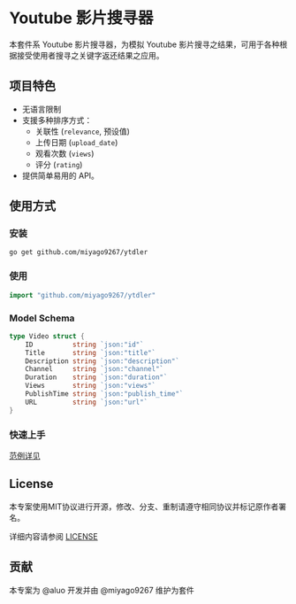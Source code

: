 # Youtube 影片搜寻器

本套件系 Youtube 影片搜寻器，为模拟 Youtube 影片搜寻之结果，可用于各种根据接受使用者搜寻之关键字返还结果之应用。

## 项目特色

- 无语言限制
- 支援多种排序方式：
  - 关联性 (`relevance`, 预设值)
  - 上传日期 (`upload_date`)
  - 观看次数 (`views`)
  - 评分 (`rating`)
- 提供简单易用的 API。

## 使用方式

### 安装

`go get github.com/miyago9267/ytdler`

### 使用

```go
import "github.com/miyago9267/ytdler"
```

### Model Schema

```go
type Video struct {
    ID          string `json:"id"`
    Title       string `json:"title"`
    Description string `json:"description"`
    Channel     string `json:"channel"`
    Duration    string `json:"duration"`
    Views       string `json:"views"`
    PublishTime string `json:"publish_time"`
    URL         string `json:"url"`
}
```

### 快速上手

[范例详见](https://github.com/miyago9267/ytdler/blob/master/cmd/main.go)

## License

本专案使用MIT协议进行开源，修改、分支、重制请遵守相同协议并标记原作者署名。

详细内容请参阅 [LICENSE](https://github.com/miyago9267/ytdler/blob/master/LICENSE)

## 贡献

本专案为 @aluo 开发并由 @miyago9267 维护为套件
